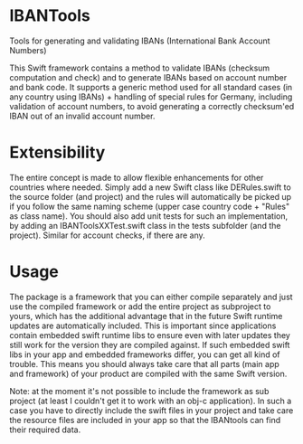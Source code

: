 # IBANTools
Tools for generating and validating IBANs (International Bank Account Numbers)

This Swift framework contains a method to validate IBANs (checksum computation and check) and to generate IBANs based on account number and bank code. It supports a generic method used for all standard cases (in any country using IBANs) + handling of special rules for Germany, including validation of account numbers, to avoid generating a correctly checksum'ed IBAN out of an invalid account number.

# Extensibility
The entire concept is made to allow flexible enhancements for other countries where needed. Simply add a new Swift class like DERules.swift to the source folder (and project) and the rules will automatically be picked up if you follow the same naming scheme (upper case country code + "Rules" as class name). You should also add unit tests for such an implementation, by adding an IBANToolsXXTest.swift class in the tests subfolder (and the project). Similar for account checks, if there are any.

# Usage
The package is a framework that you can either compile separately and just use the compiled framework or add the entire project as subproject to yours, which has the additional advantage that in the future Swift runtime updates are automatically included. This is important since applications contain embedded swift runtime libs to ensure even with later updates they still work for the version they are compiled against. If such embedded swift libs in your app and embedded frameworks differ, you can get all kind of trouble. This means you should always take care that all parts (main app and framework) of your product are compiled with the same Swift version.

Note: at the moment it's not possible to include the framework as sub project (at least I couldn't get it to work with an obj-c application). In such a case you have to directly include the swift files in your project and take care the resource files are included in your app so that the IBANtools can find their required data.
